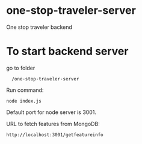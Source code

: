 # one-stop-traveler-server
One stop traveler backend

# To start backend server
go to folder
    
      /one-stop-traveler-server 
Run command: 

    node index.js


Default port for node server is 3001.

URL to fetch features from MongoDB: 

    http://localhost:3001/getfeatureinfo
